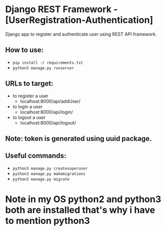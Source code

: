 # Django REST Framework - [UserRegistration-Authentication]

Django app to register and authenticate user using REST API framework.

## How to use:
  - `pip install -r requirements.txt`
  - `python3 manage.py runserver`
  
## URLs to target:
  - to register a user
    - localhost:8000/api/addUser/
  - to login a user
    - localhost:8000/api/login/
  - to logout a user
    - localhost:8000/api/logout/

## Note: token is generated using uuid package.

## Useful commands:
  - `python3 manage.py createsuperuser`
  - `python3 manage.py makemigrations`
  - `python3 manage.py migrate`

# Note in my OS python2 and python3 both are installed that's why i have to mention python3